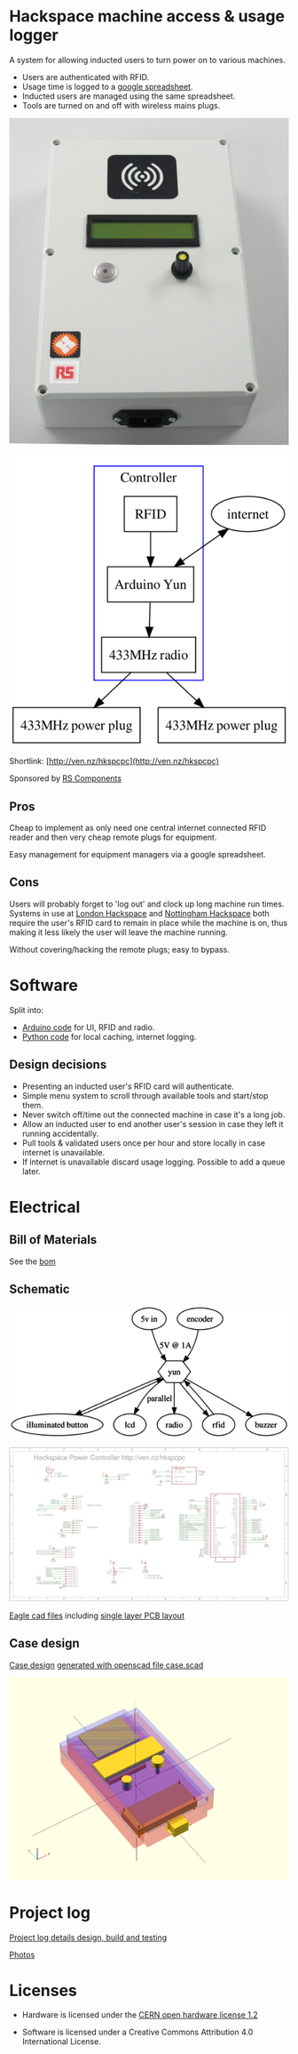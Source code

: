 # Hackspace machine access & usage logger

A system for allowing inducted users to turn power on to various machines. 

* Users are authenticated with RFID.
* Usage time is logged to a [google spreadsheet](https://docs.google.com/spreadsheets/d/1C3qdswIIFLBH4fQWuWFZRTpnnRjpzyk5xHRKnjuHExU/edit?usp=sharing).
* Inducted users are managed using the same spreadsheet.
* Tools are turned on and off with wireless mains plugs.

![power controller](power_controller.JPG)

![system overview](system.png)

Shortlink: [http://ven.nz/hkspcpc](http://ven.nz/hkspcpc)

Sponsored by [RS Components](http://uk.rs-online.com/web/)

## Pros

Cheap to implement as only need one central internet connected RFID reader and then very cheap
remote plugs for equipment.

Easy management for equipment managers via a google spreadsheet.

## Cons

Users will probably forget to 'log out' and clock up long machine run times.
Systems in use at [London
Hackspace](https://wiki.london.hackspace.org.uk/view/Project:Tool_Access_Control)
and [Nottingham Hackspace](https://wiki.nottinghack.org.uk/wiki/Nhtools) both
require the user's RFID card to remain in place while the machine is on, thus
making it less likely the user will leave the machine running.

Without covering/hacking the remote plugs; easy to bypass.

# Software

Split into:

* [Arduino code](software/power_controller/) for UI, RFID and radio. 
* [Python code](software/python/) for local caching, internet logging.

## Design decisions

* Presenting an inducted user's RFID card will authenticate.
* Simple menu system to scroll through available tools and start/stop them.
* Never switch off/time out the connected machine in case it's a long job.
* Allow an inducted user to end another user's session in case they left it
 running accidentally.
* Pull tools & validated users once per hour and store locally in case internet is unavailable.
* If internet is unavailable discard usage logging. Possible to add a queue later.

# Electrical

## Bill of Materials

See the [bom](electronics/bom.md)

## Schematic

![electrical components and wiring](electronics/electrical.png)

![schematic](electronics/schematic.png)

[Eagle cad files](electronics) including [single layer PCB
layout](electronics/board.png)


## Case design

[Case design](case/case.md) [generated with openscad file case.scad](case/case.scad)

![case](case/case.png)

# Project log

[Project log details design, build and testing](project_log.md)

[Photos](https://goo.gl/photos/4R67unRSMY9yUnsj8)

# Licenses

* Hardware is licensed under the [CERN open hardware license 1.2](http://www.ohwr.org/attachments/2388/cern_ohl_v_1_2.txt)

* Software is licensed under a Creative Commons Attribution 4.0 International License.
